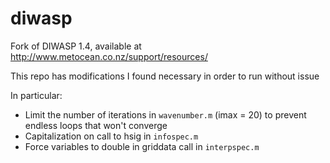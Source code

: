 # diwasp

Fork of DIWASP 1.4, available at http://www.metocean.co.nz/support/resources/

This repo has modifications I found necessary in order to run without issue

In particular:

* Limit the number of iterations in `wavenumber.m` (imax = 20) to prevent endless loops that won't converge
* Capitalization on call to hsig in `infospec.m`
* Force variables to double in griddata call in `interpspec.m`
